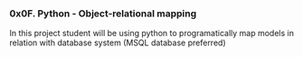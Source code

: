 ### 0x0F. Python - Object-relational mapping

In this project student will be using python to programatically map models in relation with database system (MSQL database preferred)
